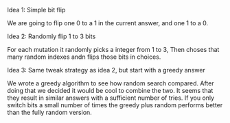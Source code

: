 Idea 1: Simple bit flip

We are going to flip one 0 to a 1 in the current answer, and one 1 to a 0.



Idea 2: Randomly flip 1 to 3 bits

For each mutation it randomly picks a integer from 1 to 3,
Then choses that many random indexes andn flips those bits in choices.

Idea 3: Same tweak strategy as idea 2, but start with a greedy answer

We wrote a greedy algorithm to see how random search compared. After doing that we decided it would be cool to combine the two. It seems that they result in similar answers with a sufficient number of tries. If you only switch bits a small number of times the greedy plus random performs better than the fully random version.
